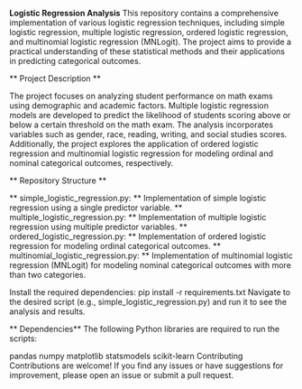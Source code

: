 **Logistic Regression Analysis**
This repository contains a comprehensive implementation of various logistic regression techniques, including simple logistic regression, multiple logistic regression, ordered logistic regression, and multinomial logistic regression (MNLogit). The project aims to provide a practical understanding of these statistical methods and their applications in predicting categorical outcomes.

** Project Description **

The project focuses on analyzing student performance on math exams using demographic and academic factors. Multiple logistic regression models are developed to predict the likelihood of students scoring above or below a certain threshold on the math exam. The analysis incorporates variables such as gender, race, reading, writing, and social studies scores. Additionally, the project explores the application of ordered logistic regression and multinomial logistic regression for modeling ordinal and nominal categorical outcomes, respectively.

** Repository Structure **

** simple_logistic_regression.py: **  Implementation of simple logistic regression using a single predictor variable.
** multiple_logistic_regression.py: **  Implementation of multiple logistic regression using multiple predictor variables.
** ordered_logistic_regression.py: **  Implementation of ordered logistic regression for modeling ordinal categorical outcomes.
** multinomial_logistic_regression.py: **  Implementation of multinomial logistic regression (MNLogit) for modeling nominal categorical outcomes with more than two categories.

Install the required dependencies: pip install -r requirements.txt
Navigate to the desired script (e.g., simple_logistic_regression.py) and run it to see the analysis and results.

** Dependencies**
The following Python libraries are required to run the scripts:

pandas
numpy
matplotlib
statsmodels
scikit-learn
Contributing
Contributions are welcome! If you find any issues or have suggestions for improvement, please open an issue or submit a pull request.
